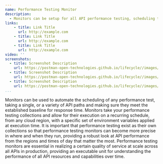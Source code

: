 ```yaml
---
name: Performance Testing Monitor
description: 
  - Monitors can be setup for all API performance testing, scheduling the run of performance testing when needed and configuring to run from the regions where performance makes the most difference on business, making sure that each individual API SLA is met, identifying API performance issues early on and responding to ensure there is no significant business impact.
links:
    - title: Link Title
      url: http://example.com
    - title: Link Title
      url: http://example.com
    - title: Link Title
      url: http://example.com            
video: ''
screenshots:
  - title: Screenshot Description
    url: https://postman-open-technologies.github.io/lifecycle//images/postman-screenshot.png          
  - title: Screenshot Description
    url: https://postman-open-technologies.github.io/lifecycle//images/postman-screenshot.png  
  - title: Screenshot Description
    url: https://postman-open-technologies.github.io/lifecycle//images/postman-screenshot.png   
...
```

Monitors can be used to automate the scheduling of any performance test, taking a single, or a variety of API paths and making sure they meet the established baseline for response time. Monitors take your performance testing collections and allow for their execution on a recurring schedule, from any cloud region, with a specific set of environment variables applied at execution time. It is important that performance testing exist as their own collections so that performance testing monitors can become more precise in where and when they run, providing a robust look at API performance from the regions and times of day that matter the most. Performance testing monitors are essential in realizing a certain quality of service at scale across all APIs in production, providing an executable unit for understanding the performance of all API resources and capabilities over time.